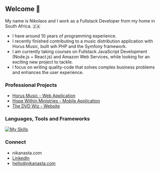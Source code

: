 ## Welcome 👋

My name is Nikolaos and I work as a Fullstack Developer from my home in South Africa. 🇿🇦 <br>

* I have around 10 years of programming experience.
* I recently finished contributing to a music distribution application with Horus Music, built wih PHP and the Symfony framework.<br>
* I am currently taking courses on Fullstack JavaScript Development (Node.js + React.js) and Amazon Web Services,
while looking for an exciting new project to tackle.<br>
* I focus on writing quality-code that solves complex business problems and enhances the user experience.<br>

### Professional Projects
* [Horus Music - Web Application](https://mmaz.myclientzone.com)
* [Hope Within Ministries - Mobile Application](https://play.google.com/store/apps/details?id=com.hopewithinministries.hopewithin)
* [The DVD Wiz - Website](http://dvdwiz.co.za)

### Languages, Tools and Frameworks

[![My Skills](https://skillicons.dev/icons?i=php,symfony,js,nodejs,jquery,react,python,flask,java,kotlin,html,css,mysql,mongodb,firebase,linux,github,docker,aws)](https://skillicons.dev)

### Connect

* nikanasta.com
* [LinkedIn](https://linkedin.com/in/nikanasta)
* hello@nikanasta.com
